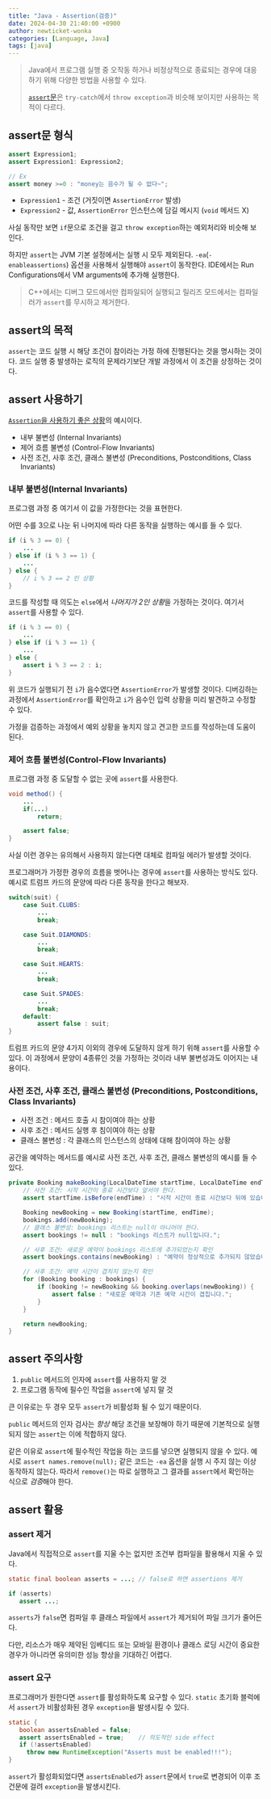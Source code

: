 ```yaml
---
title: "Java - Assertion(검증)"
date: 2024-04-30 21:40:00 +0900
author: newticket-wonka
categories: [Language, Java]
tags: [java]
---
```


> Java에서 프로그램 실행 중 오작동 하거나 비정상적으로 종료되는 경우에 대응하기 위해 다양한 방법을 사용할 수 있다.
>
> [`assert`문](https://docs.oracle.com/javase/specs/jls/se8/html/jls-14.html#jls-14.10)은 `try-catch`에서 `throw exception`과 비슷해 보이지만 사용하는 목적이 다르다.

## assert문 형식

```java
assert Expression1;
assert Expression1: Expression2;

// Ex
assert money >=0 : "money는 음수가 될 수 없다~";
```

* `Expression1` - 조건 (거짓이면 `AssertionError` 발생)
* `Expression2` - 값, `AssertionError` 인스턴스에 담길 메시지 (`void` 메서드 X)

사실 동작만 보면 `if`문으로 조건을 걸고 `throw exception`하는 예외처리와 비슷해 보인다.

하지만 `assert`는 JVM 기본 설정에서는 실행 시 모두 제외된다.
`-ea`(`-enableassertions`) 옵션을 사용해서 실행해야 `assert`이 동작한다.
IDE에서는 Run Configurations에서 VM arguments에 추가해 실행한다.

> C++에서는 디버그 모드에서만 컴파일되어 실행되고 릴리즈 모드에서는 컴파일러가 `assert`를 무시하고 제거한다.

## assert의 목적

`assert`는 코드 실행 시 해당 조건이 참이라는 가정 하에 진행된다는 것을 명시하는 것이다.
코드 실행 중 발생하는 로직의 문제라기보단 개발 과정에서 이 조건을 상정하는 것이다.

## assert 사용하기

[`Assertion`을 사용하기 좋은 상황](https://docs.oracle.com/javase/8/docs/technotes/guides/language/assert.html#usage)의 예시이다.

* 내부 불변성 (Internal Invariants)
* 제어 흐름 불변성 (Control-Flow Invariants)
* 사전 조건, 사후 조건, 클래스 불변성 (Preconditions, Postconditions, Class Invariants)

### 내부 불변성(Internal Invariants)

프로그램 과정 중 여기서 이 값을 가정한다는 것을 표현한다.

어떤 수를 3으로 나눈 뒤 나머지에 따라 다른 동작을 실행하는 예시를 들 수 있다.

```java
if (i % 3 == 0) {
    ...
} else if (i % 3 == 1) {
    ...
} else {
    // i % 3 == 2 인 상황
}
```

코드를 작성할 때 의도는 `else`에서 *나머지가 2인 상황*을 가정하는 것이다.
여기서 `assert`를 사용할 수 있다.

```java
if (i % 3 == 0) {
    ...
} else if (i % 3 == 1) {
    ...
} else {
    assert i % 3 == 2 : i;
}
```

위 코드가 실행되기 전 `i`가 음수였다면 `AssertionError`가 발생할 것이다.
디버깅하는 과정에서 `AssertionError`를 확인하고 `i`가 음수인 입력 상황을 미리 발견하고 수정할 수 있다.

가정을 검증하는 과정에서 예외 상황을 놓치지 않고 견고한 코드를 작성하는데 도움이 된다.

### 제어 흐름 불변성(Control-Flow Invariants)

프로그램 과정 중 도달할 수 없는 곳에 `assert`를 사용한다.

```java
void method() {
    ...
    if(...)
        return;

    assert false;
}
```

사실 이런 경우는 유의해서 사용하지 않는다면 대체로 컴파일 에러가 발생할 것이다.

프로그래머가 가정한 경우의 흐름을 벗어나는 경우에 `assert`를 사용하는 방식도 있다.
예시로 트럼프 카드의 문양에 따라 다른 동작을 한다고 해보자.

```java
switch(suit) {
    case Suit.CLUBS:
        ...
        break;

    case Suit.DIAMONDS:
        ...
        break;

    case Suit.HEARTS:
        ...
        break;

    case Suit.SPADES:
        ...
        break;
    default:
        assert false : suit;
}
```

트럼프 카드의 문양 4가지 이외의 경우에 도달하지 않게 하기 위해 `assert`를 사용할 수 있다.
이 과정에서 문양이 4종류인 것을 가정하는 것이라 내부 불변성과도 이어지는 내용이다.

### 사전 조건, 사후 조건, 클래스 불변성 (Preconditions, Postconditions, Class Invariants)

* 사전 조건     : 메서드 호출 시 참이여야 하는 상황
* 사후 조건     : 메서드 실행 후 침이여야 하는 상황
* 클래스 불변성 : 각 클래스의 인스턴스의 상태에 대해 참이여야 하는 상황

공간을 예약하는 메서드를 예시로 사전 조건, 사후 조건, 클래스 불변성의 예시를 들 수 있다.

```java
private Booking makeBooking(LocalDateTime startTime, LocalDateTime endTime) {
    // 사전 조건: 시작 시간이 종료 시간보다 앞서야 한다.
    assert startTime.isBefore(endTime) : "시작 시간이 종료 시간보다 뒤에 있습니다.";

    Booking newBooking = new Booking(startTime, endTime);
    bookings.add(newBooking);
    // 클래스 불변성: bookings 리스트는 null이 아니어야 한다.
    assert bookings != null : "bookings 리스트가 null입니다.";

    // 사후 조건: 새로운 예약이 bookings 리스트에 추가되었는지 확인
    assert bookings.contains(newBooking) : "예약이 정상적으로 추가되지 않았습니다.";

    // 사후 조건: 예약 시간이 겹치지 않는지 확인
    for (Booking booking : bookings) {
        if (booking != newBooking && booking.overlaps(newBooking)) {
            assert false : "새로운 예약과 기존 예약 시간이 겹칩니다.";
        }
    }

    return newBooking;
}
```

## assert 주의사항

1. `public` 메서드의 인자에 `assert`를 사용하지 말 것
2. 프로그램 동작에 필수인 작업을 `assert`에 넣지 말 것

큰 이유로는 두 경우 모두 `assert`가 비활성화 될 수 있기 때문이다.

`public` 메서드의 인자 검사는 *항상* 해당 조건을 보장해야 하기 때문에 기본적으로 실행되지 않는 `assert`는 이에 적합하지 않다.

같은 이유로 `assert`에 필수적인 작업을 하는 코드를 넣으면 실행되지 않을 수 있다.
예시로 `assert names.remove(null);` 같은 코드는 `-ea` 옵션을 실행 시 주지 않는 이상 동작하지 않는다.
따라서 `remove()`는 따로 실행하고 그 결과를 `assert`에서 확인하는 식으로 *검증*해야 한다.

## assert 활용

### assert 제거

Java에서 직접적으로 `assert`를 지울 수는 없지만 조건부 컴파일을 활용해서 지울 수 있다.

```java
static final boolean asserts = ...; // false로 하면 assertions 제거 

if (asserts) 
   assert ...;
```

`asserts`가 `false`면 컴파일 후 클래스 파일에서 `assert`가 제거되어 파일 크기가 줄어든다.

다만, 리소스가 매우 제약된 임베디드 또는 모바일 환경이나 클래스 로딩 시간이 중요한 경우가 아니라면 유의미한 성능 향상을 기대하긴 어렵다.

### assert 요구

프로그래머가 원한다면 `assert`를 활성화하도록 요구할 수 있다.
`static` 초기화 블럭에서 `assert`가 비활성화된 경우 `exception`을 발생시킬 수 있다.

```java
static {
   boolean assertsEnabled = false;
   assert assertsEnabled = true;    // 의도적인 side effect
   if (!assertsEnabled)
     throw new RuntimeException("Asserts must be enabled!!!");
}
```

`assert`가 활성화되었다면 `assertsEnabled`가 `assert`문에서 `true`로 변경되어 이후 조건문에 걸려 `exception`을 발생시킨다.
